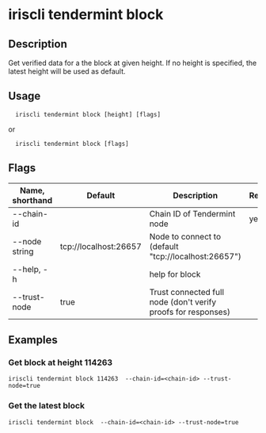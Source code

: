 # iriscli tendermint block

## Description

Get verified data for a the block at given height. If no height is specified, the latest height will be used as default.


## Usage

```
  iriscli tendermint block [height] [flags]
```
or 
```
  iriscli tendermint block [flags]
```

## Flags

| Name, shorthand | Default                    |Description                                                             | Required     |
| --------------- | -------------------------- | --------------------------------------------------------- | -------- |
| --chain-id    |     | Chain ID of Tendermint node   | yes     |
| --node string     |   tcp://localhost:26657                         | Node to connect to (default "tcp://localhost:26657")  |                                     
| --help, -h      |       | 	help for block|    |
| --trust-node    |              true         | Trust connected full node (don't verify proofs for responses)     |          |

## Examples

### Get block at height 114263

```shell
iriscli tendermint block 114263  --chain-id=<chain-id> --trust-node=true

```

### Get the latest block

```shell
iriscli tendermint block  --chain-id=<chain-id> --trust-node=true

```







